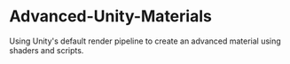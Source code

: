 # Advanced-Unity-Materials
Using Unity's default render pipeline to create an advanced material using shaders and scripts.
